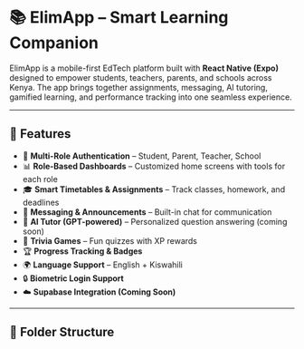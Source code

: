 # 📚 ElimApp – Smart Learning Companion

ElimApp is a mobile-first EdTech platform built with **React Native (Expo)** designed to empower students, teachers, parents, and schools across Kenya. The app brings together assignments, messaging, AI tutoring, gamified learning, and performance tracking into one seamless experience.

---

## 🚀 Features

- 🔐 **Multi-Role Authentication** – Student, Parent, Teacher, School
- 📊 **Role-Based Dashboards** – Customized home screens with tools for each role
- 🎓 **Smart Timetables & Assignments** – Track classes, homework, and deadlines
- 💬 **Messaging & Announcements** – Built-in chat for communication
- 🧠 **AI Tutor (GPT-powered)** – Personalized question answering (coming soon)
- 🧩 **Trivia Games** – Fun quizzes with XP rewards
- 🏆 **Progress Tracking & Badges**
- 🌍 **Language Support** – English + Kiswahili
- 🔒 **Biometric Login Support**
- ☁️ **Supabase Integration (Coming Soon)**

---

## 📁 Folder Structure

